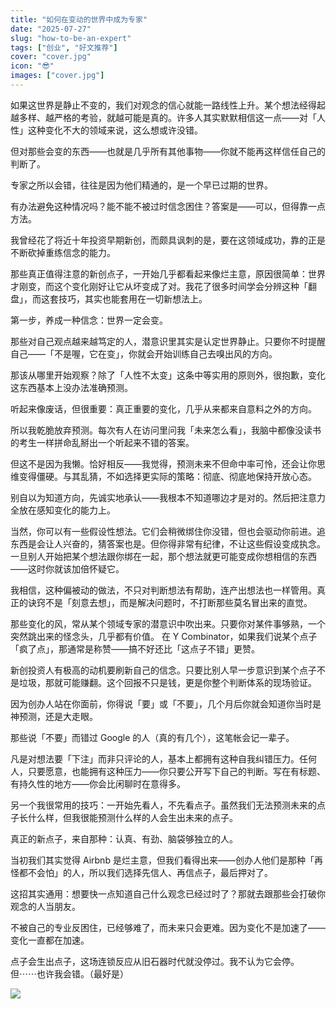 ```yaml
---
title: "如何在变动的世界中成为专家"
date: "2025-07-27"
slug: "how-to-be-an-expert"
tags: ["创业", "好文推荐"]
cover: "cover.jpg"
icon: "😎"
images: ["cover.jpg"]
---
```

如果这世界是静止不变的，我们对观念的信心就能一路线性上升。某个想法经得起越多样、越严格的考验，就越可能是真的。许多人其实默默相信这一点——对「人性」这种变化不大的领域来说，这么想或许没错。



但对那些会变的东西——也就是几乎所有其他事物——你就不能再这样信任自己的判断了。



专家之所以会错，往往是因为他们精通的，是一个早已过期的世界。



有办法避免这种情况吗？能不能不被过时信念困住？答案是——可以，但得靠一点方法。



我曾经花了将近十年投资早期新创，而颇具讽刺的是，要在这领域成功，靠的正是不断砍掉重练信念的能力。



那些真正值得注意的新创点子，一开始几乎都看起来像烂主意，原因很简单：世界才刚变，而这个变化刚好让它从坏变成了对。我花了很多时间学会分辨这种「翻盘」，而这套技巧，其实也能套用在一切新想法上。



第一步，养成一种信念：世界一定会变。



那些对自己观点越来越笃定的人，潜意识里其实是认定世界静止。只要你不时提醒自己——「不是喔，它在变」，你就会开始训练自己去嗅出风的方向。



那该从哪里开始观察？除了「人性不太变」这条中等实用的原则外，很抱歉，变化这东西基本上没办法准确预测。



听起来像废话，但很重要：真正重要的变化，几乎从来都来自意料之外的方向。



所以我乾脆放弃预测。每次有人在访问里问我「未来怎么看」，我脑中都像没读书的考生一样拼命乱掰出一个听起来不错的答案。



但这不是因为我懒。恰好相反——我觉得，预测未来不但命中率可怜，还会让你思维变得僵硬。与其乱猜，不如选择更实际的策略：彻底、彻底地保持开放心态。



别自以为知道方向，先诚实地承认——我根本不知道哪边才是对的。然后把注意力全放在感知变化的能力上。



当然，你可以有一些假设性想法。它们会稍微绑住你没错，但也会驱动你前进。追东西是会让人兴奋的，猜答案也是。但你得非常有纪律，不让这些假设变成执念。
一旦别人开始把某个想法跟你绑在一起，那个想法就更可能变成你想相信的东西——这时你就该加倍怀疑它。



我相信，这种偏被动的做法，不只对判断想法有帮助，连产出想法也一样管用。真正的诀窍不是「刻意去想」，而是解决问题时，不打断那些莫名冒出来的直觉。



那些变化的风，常从某个领域专家的潜意识中吹出来。只要你对某件事够熟，一个突然跳出来的怪念头，几乎都有价值。
在 Y Combinator，如果我们说某个点子「疯了点」，那通常是称赞——搞不好还比「这点子不错」更赞。



新创投资人有极高的动机要刷新自己的信念。只要比别人早一步意识到某个点子不是垃圾，那就可能赚翻。这个回报不只是钱，更是你整个判断体系的现场验证。



因为创办人站在你面前，你得说「要」或「不要」，几个月后你就会知道你当时是神预测，还是大走眼。



那些说「不要」而错过 Google 的人（真的有几个），这笔帐会记一辈子。



凡是对想法要「下注」而非只评论的人，基本上都拥有这种自我纠错压力。任何人，只要愿意，也能拥有这种压力——你只要公开写下自己的判断。写在有标题、有持久性的地方——你会比闲聊时在意得多。



另一个我很常用的技巧：一开始先看人，不先看点子。虽然我们无法预测未来的点子长什么样，但我很能预测什么样的人会生出未来的点子。



真正的新点子，来自那种：认真、有劲、脑袋够独立的人。



当初我们其实觉得 Airbnb 是烂主意，但我们看得出来——创办人他们是那种「再怪都不会怕」的人，所以我们选择先信人、再信点子，最后押对了。



这招其实通用：想要快一点知道自己什么观念已经过时了？那就去跟那些会打破你观念的人当朋友。



不被自己的专业反困住，已经够难了，而未来只会更难。因为变化不是加速了——变化一直都在加速。



点子会生出点子，这场连锁反应从旧石器时代就没停过。我不认为它会停。
但⋯⋯也许我会错。（最好是）




![](https://prod-files-secure.s3.us-west-2.amazonaws.com/112d0858-5090-4d34-a606-b75eb8d65fd2/46476355-9cf3-4e99-9b7a-3531bc426380/1000202064.png?X-Amz-Algorithm=AWS4-HMAC-SHA256&X-Amz-Content-Sha256=UNSIGNED-PAYLOAD&X-Amz-Credential=ASIAZI2LB466VPXOR54R%2F20250919%2Fus-west-2%2Fs3%2Faws4_request&X-Amz-Date=20250919T194331Z&X-Amz-Expires=3600&X-Amz-Security-Token=IQoJb3JpZ2luX2VjEGQaCXVzLXdlc3QtMiJHMEUCICgx81n2YGL0pSQXDpXMvCb3NLTecKX08EKBCiiDWehZAiEAjmEglb6AVPO8nkwnVYPCszMNZPJo6kj4OUwHkZ%2Bbg6cqiAQI3f%2F%2F%2F%2F%2F%2F%2F%2F%2F%2FARAAGgw2Mzc0MjMxODM4MDUiDKoRVHNxqRs6k0S%2BryrcA%2BdGzVP4NJExaqLTYUSopouu%2FZm5Fuw%2FA98sH0nmfu3B5KfruS2kQYVXjJ42qOCEfrTOEhLW3KTclRLPIrwygOQI5R8gTu1%2BvfekDJzwU97BpYOhWFjnJaAQRFiLwskZ%2FsO4BeVPfjzJa73afCY%2B8d0DfQPQY6wTYgtANl5QLIPTTMVuo0f7EtMFQ57lU4HyihQ%2FFNIEvUOtfQgceMzd%2B36u2GSedRrfk9%2FBw4%2F1cl3luT5G0mVKSo8a84al7r2iRsOwUbkvWoBFtNygZpvXw1GmcsQqi1%2Fr1qKb1sk6G%2Fh5uX%2BY1T%2FTzJlw31kdQvWYnN79eoX0eiRA1alnvxOmzKPu4km%2FK27%2F5Dg%2FBxT27eteTaEgbmC4DRlOzGHr7J606RIwP2%2Fduzvm3y31jL0mC443H7A5bFWclL164XUVb76YMS7MiM944vW024jxVe5Z9CLhOopMkrr8%2BRgcfcG7GZ6saHWwo7pKxKDbRPYnn0%2BfcN5ZvS7yJly%2Be87DvjnzSds9i36U5a6D2YWAwenf8tqdSBI2%2BFLdcS7pwZJZ%2F1Cunrv73wE2OGgrq659vlJ7sUGqdOvn58QCzjZ7d76FJktPzvYFg6OH1BoLpmX5lgodQF1Lo0qf%2FU%2BQMCgZMIPjtsYGOqUB9NMEXPPI8rhyu9qT1AL60jZgoVXeHKt4nN104%2FX3MGBdOUWS%2ByzZBJkZOpviRkdU57mUzy1ZaqZbHAAPh2VV1MXWjXmkaPvVIwycg4zcekuDZRxzkWClZe0Ptse3vw70waL21mqKQw3VBGv7QUTxe%2B2Tq5g%2BuYw57wynPZO01szyxq60CR0PNdFSiYAEJz2yLwUCUUfnZOPetCTfLQLZTJRz75Y9&X-Amz-Signature=527a77e7822bc6a573decc66e1220d8417f05a7320f6e4ac11b6139449f14119&X-Amz-SignedHeaders=host&x-amz-checksum-mode=ENABLED&x-id=GetObject)

